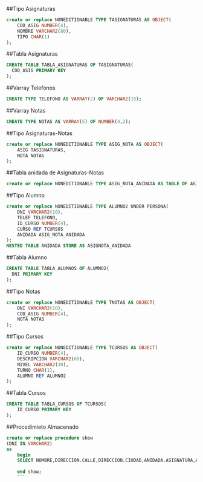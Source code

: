 ##Tipo Asignaturas
``` sql
create or replace NONEDITIONABLE TYPE TASIGNATURAS AS OBJECT(
    COD_ASIG NUMBER(4),
    NOMBRE VARCHAR2(80),
    TIPO CHAR(1)
);
```
##Tabla Asignaturas
``` sql
CREATE TABLE TABLA_ASIGNATURAS OF TASIGNATURAS(
  COD_ASIG PRIMARY KEY
);
```
##Varray Telefonos
``` sql
CREATE TYPE TELEFONO AS VARRAY(2) OF VARCHAR2(15);
```
##Varray Notas
``` sql
CREATE TYPE NOTAS AS VARRAY(5) OF NUMBER(4,2);
```
##Tipo Asignaturas-Notas
``` sql
create or replace NONEDITIONABLE TYPE ASIG_NOTA AS OBJECT(
    ASIG TASIGNATURAS,
    NOTA NOTAS
); 
```
##Tabla anidada de Asignaturas-Notas
``` sql
create or replace NONEDITIONABLE TYPE ASIG_NOTA_ANIDADA AS TABLE OF ASIG_NOTA;

```
##Tipo Alumno
``` sql
create or replace NONEDITIONABLE TYPE ALUMNO2 UNDER PERSONA(
    DNI VARCHAR2(10),
    TELEF TELEFONO,
    ID_CURSO NUMBER(4),
    CURSO REF TCURSOS
    ANIDADA ASIG_NOTA_ANIDADA
);
NESTED TABLE ANIDADA STORE AS ASIGNOTA_ANIDADA
```
##Tabla Alumno
``` sql
CREATE TABLE TABLA_ALUMNOS OF ALUMNO2(
  DNI PRIMARY KEY
);
```
##Tipo Notas
``` sql
create or replace NONEDITIONABLE TYPE TNOTAS AS OBJECT(
    DNI VARCHAR2(10),
    COD_ASIG NUMBER(4),
    NOTA NOTAS
);
```
##Tipo Cursos
``` sql
create or replace NONEDITIONABLE TYPE TCURSOS AS OBJECT(
    ID_CURSO NUMBER(4),
    DESCRIPCION VARCHAR2(60),
    NIVEL VARCHAR2(30),
    TURNO CHAR(1),
    ALUMNO REF ALUMNO2
);
```

##Tabla Cursos
``` sql
CREATE TABLE TABLA_CURSOS OF TCURSOS(
    ID_CURSO PRIMARY KEY
);
```
##Procedimieto Almacenado
``` sql
create or replace procedure show
(DNI IN VARCHAR2)
as
    begin
    SELECT NOMBRE,DIRECCION.CALLE,DIRECCION.CIUDAD,ANIDADA.ASIGNATURA,ANIDADA.NOTA FROM TABLA_ALUMNOS;
    
    end show;
    ```
